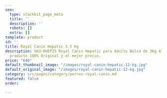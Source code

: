 ```yaml
---
seo:
  type: stackbit_page_meta
  title: ''
  description: ''
  robots: []
  extra: []
template: product
id: ''
title: Royal Canin Hepatic 3.5 Kg
description: SKU:RHEP35 Royal Canin Hepatic para Adulto Bolsa de 3Kg Alimento Premium,
  producto 100% Original y al mejor precio.
price: "640"
default_thumbnail_image: "/images/royal-canin-hepatic-12-kg.jpg"
default_original_image: "/images/royal-canin-hepatic-12-kg.jpg"
category: src/pages/category/perros-royal-canin.md
featured: false
order: 

---
```

